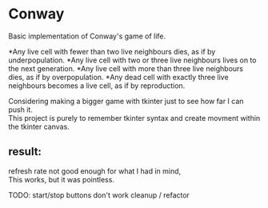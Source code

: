 # Conway

Basic implementation of Conway's game of life.

*Any live cell with fewer than two live neighbours dies, as if by underpopulation.
*Any live cell with two or three live neighbours lives on to the next generation.
*Any live cell with more than three live neighbours dies, as if by overpopulation.
*Any dead cell with exactly three live neighbours becomes a live cell, as if by reproduction.

Considering making a bigger game with tkinter just to see how far I can push it.  
This project is purely to remember tkinter syntax and create movment within the tkinter canvas.  

## result:
refresh rate not good enough for what I had in mind,  
This works, but it was pointless.  

TODO:
start/stop buttons don't work
cleanup / refactor  